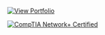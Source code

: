 [![View Portfolio](https://img.shields.io/badge/View-Portfolio-blue?style=for-the-badge)](https://sites.google.com/lions.net/monishpolimetla/home)

[![CompTIA Network+ Certified](https://raw.githubusercontent.com/monishismnm/scouting-reports/main/Certificates/comptia-network-ce-certification.1.png)](https://www.credly.com/badges/a8e94d4c-ff8b-4ba0-a1af-3e39b47b51f6/public_url)


<!--
**monishismnm/monishismnm** is a ✨ _special_ ✨ repository because its `README.md` (this file) appears on your GitHub profile.

Here are some ideas to get you started:

- 🔭 I’m currently working on ...
- 🌱 I’m currently learning ...
- 👯 I’m looking to collaborate on ...
- 🤔 I’m looking for help with ...
- 💬 Ask me about ...
- 📫 How to reach me: ...
- 😄 Pronouns: ...
- ⚡ Fun fact: ...
-->
